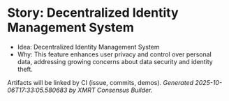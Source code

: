 # Story: Decentralized Identity Management System

- Idea: Decentralized Identity Management System
- Why: This feature enhances user privacy and control over personal data, addressing growing concerns about data security and identity theft.

Artifacts will be linked by CI (issue, commits, demos).
*Generated 2025-10-06T17:33:05.580683 by XMRT Consensus Builder.*
